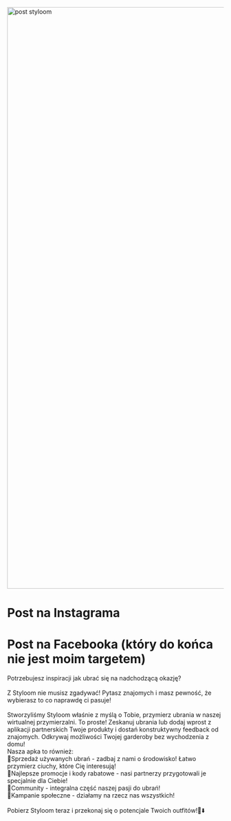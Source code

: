 <img width="1080" height="1350" alt="post styloom" src="https://github.com/user-attachments/assets/1d2a9a79-8bba-41a0-8c4f-25d1ed2354ff" />
<h1>Post na Instagrama</h1>



<h1>Post na Facebooka (który do końca nie jest moim targetem)</h1>

Potrzebujesz inspiracji jak ubrać się na nadchodzącą okazję?</br>
</br>
Z Styloom nie musisz zgadywać! Pytasz znajomych i masz pewność, że wybierasz to co naprawdę ci pasuje!
</br>
</br>Stworzyliśmy Styloom właśnie z myślą o Tobie, przymierz ubrania w naszej wirtualnej przymierzalni. To proste! Zeskanuj ubrania lub dodaj wprost z aplikacji partnerskich Twoje produkty i dostań konstruktywny feedback od znajomych. Odkrywaj możliwości Twojej garderoby bez wychodzenia z domu!
</br>
Nasza apka to również:
</br>
📎Sprzedaż używanych ubrań - zadbaj z nami o środowisko! Łatwo przymierz ciuchy, które Cię interesują!</br>
📎Najlepsze promocje i kody rabatowe - nasi partnerzy przygotowali je specjalnie dla Ciebie!</br>
📎Community - integralna część naszej pasji do ubrań!</br>
📎Kampanie społeczne - działamy na rzecz nas wszystkich!</br>
</br>
Pobierz Styloom teraz i przekonaj się o potencjale Twoich outfitów!📲⬇️
</br>
<link do pobrania aplikacji>
